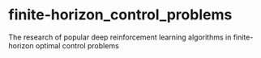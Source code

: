 # finite-horizon_control_problems
The research of popular deep reinforcement learning algorithms in finite-horizon optimal control problems
